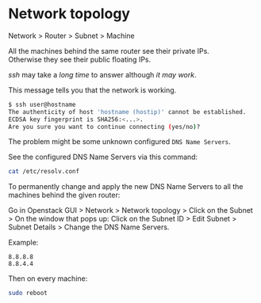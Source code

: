 # Network topology

Network > Router > Subnet > Machine

All the machines behind the same router see their private IPs.<br/>
Otherwise they see their public floating IPs.

*ssh* may take a *long time* to answer although *it may work*.

This message tells you that the network is working.
```bash
$ ssh user@hostname
The authenticity of host 'hostname (hostip)' cannot be established.
ECDSA key fingerprint is SHA256:<...>.
Are you sure you want to continue connecting (yes/no)?
```

The problem might be some unknown configured `DNS Name Servers`.

See the configured DNS Name Servers via this command:
```bash
cat /etc/resolv.conf
```

To permanently change and apply the new DNS Name Servers to all the machines behind the given router:

Go in Openstack GUI > Network > Network topology > Click on the Subnet > On the window that pops up: Click on the Subnet ID > Edit Subnet > Subnet Details > Change the DNS Name Servers.

Example:
```
8.8.8.8
8.8.4.4
```

Then on every machine:
```bash
sudo reboot
```
